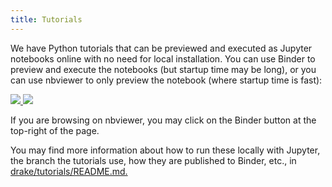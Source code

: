 ```yaml
---
title: Tutorials
---
```


We have Python tutorials that can be previewed and executed as Jupyter
notebooks online with no need for local installation. You can use Binder to
preview and execute the notebooks (but startup time may be long), or you can
use nbviewer to only preview the notebook (where startup time is fast):

<div class="aside">
    <a target="_doc" href="https://mybinder.org/v2/gh/RobotLocomotion/drake/nightly-release-binder?filepath=tutorials">
      <img src="https://mybinder.org/badge_logo.svg"/>
    </a>
    <a target="_doc" href="https://nbviewer.jupyter.org/github/RobotLocomotion/drake/blob/nightly-release/tutorials/">
      <img src="https://img.shields.io/badge/view%20on-nbviewer-brightgreen.svg"/>
    </a>
</div>

If you are browsing on nbviewer, you may click on the Binder button
at the top-right of the page.

You may find more information about how to run these locally with Jupyter,
the branch the tutorials use, how they are published to Binder, etc., in
[drake/tutorials/README.md.](https://github.com/RobotLocomotion/drake/blob/master/tutorials/README.md)
